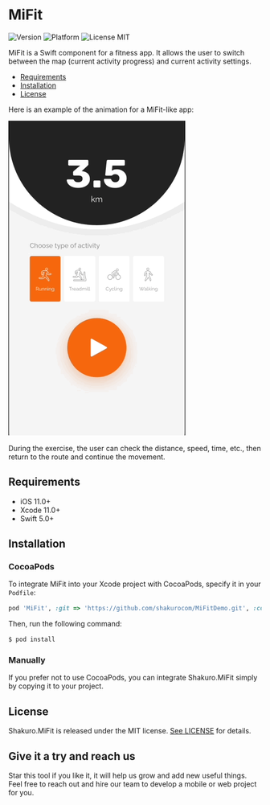 <br><br>
# MiFit
![Version](https://img.shields.io/badge/version-1.0.0-blue.svg)
![Platform](https://img.shields.io/badge/platform-iOS-lightgrey.svg)
![License MIT](https://img.shields.io/badge/license-MIT-green.svg)

MiFit is a Swift component for a fitness app. It allows the user to switch between the map (current activity progress) and current activity settings. 

- [Requirements](#requirements)
- [Installation](#installation)
- [License](#license)

Here is an example of the animation for a MiFit-like app:

![](Resources/extendedScreen.gif)

During the exercise, the user can check the distance, speed, time, etc., then return to the route and continue the movement. 

## Requirements

- iOS 11.0+
- Xcode 11.0+
- Swift 5.0+

## Installation

### CocoaPods

To integrate MiFit into your Xcode project with CocoaPods, specify it in your `Podfile`:

```ruby
pod 'MiFit', :git => 'https://github.com/shakurocom/MiFitDemo.git', :commit => 29c0f8f09e90f85f0ecee2e4d5963b0bfe069682
```

Then, run the following command:

```bash
$ pod install
```

### Manually

If you prefer not to use CocoaPods, you can integrate Shakuro.MiFit simply by copying it to your project.

## License

Shakuro.MiFit is released under the MIT license. [See LICENSE](https://github.com/shakurocom/ScrollableTabs/blob/master/LICENSE.md) for details.

## Give it a try and reach us

Star this tool if you like it, it will help us grow and add new useful things. 
Feel free to reach out and hire our team to develop a mobile or web project for you.


